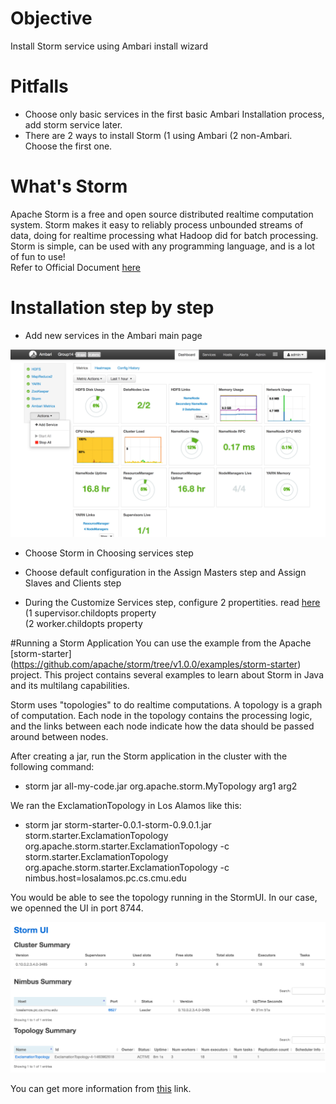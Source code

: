 # Objective
Install Storm service using Ambari install wizard

# Pitfalls
* Choose only basic services in the first basic Ambari Installation process, add storm service later.
* There are 2 ways to install Storm (1 using Ambari (2 non-Ambari. Choose the first one.

# What's Storm
Apache Storm is a free and open source distributed realtime computation system. Storm makes it easy to reliably process unbounded streams of data, doing for realtime processing what Hadoop did for batch processing. Storm is simple, can be used with any programming language, and is a lot of fun to use!<br /> 
Refer to Official Document [here](http://docs.hortonworks.com/HDPDocuments/HDP2/HDP-2.2.9/bk_storm-user-guide/content/ch_using_storm.html)

# Installation step by step
* Add new services in the Ambari main page

![alt text](https://github.com/CleoJiang/CCAssignment/blob/master/WeChat_1458152481.jpeg)

* Choose Storm in Choosing services step

* Choose default configuration in the Assign Masters step and Assign Slaves and Clients step

* During the Customize Services step, configure 2 propertities. read [here]( http://docs.hortonworks.com/HDPDocuments/HDP2/HDP-2.2.9/bk_storm-user-guide/content/storm-install-config.html)<br /> 
(1 supervisor.childopts property<br />
(2 worker.childopts property<br />

#Running a Storm Application
You can use the example from the Apache [storm-starter] (https://github.com/apache/storm/tree/v1.0.0/examples/storm-starter) project. This project contains several examples to learn about Storm in Java and its multilang capabilities. 

Storm uses "topologies" to do realtime computations. A topology is a graph of computation. Each node in the topology contains the processing logic, and the links between each node indicate how the data should be passed around between nodes.

After creating a jar, run the Storm application in the cluster with the following command:</br>
* storm jar all-my-code.jar org.apache.storm.MyTopology arg1 arg2

We ran the ExclamationTopology in Los Alamos like this:

* storm jar storm-starter-0.0.1-storm-0.9.0.1.jar storm.starter.ExclamationTopology org.apache.storm.starter.ExclamationTopology -c storm.starter.ExclamationTopology org.apache.storm.starter.ExclamationTopology -c nimbus.host=losalamos.pc.cs.cmu.edu

You would be able to see the topology running in the StormUI. In our case, we openned the UI in port 8744.

![image](StormTopology.png)

You can get more information from [this](http://storm.apache.org/releases/current/Tutorial.html) link. 

